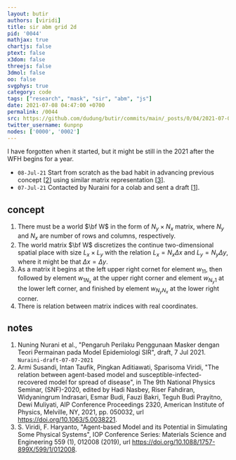 ```yaml
---
layout: butir
authors: [viridi]
title: sir abm grid 2d
pid: '0044'
mathjax: true
chartjs: false
ptext: false
x3dom: false
threejs: false
3dmol: false
oo: false
svgphys: true
category: code
tags: ["research", "mask", "sir", "abm", "js"]
date: 2021-07-08 04:47:00 +0700
permalink: /0044
src: https://github.com/dudung/butir/commits/main/_posts/0/04/2021-07-08-sir-abm-grid-2d.md
twitter_username: 6unpnp
nodes: ['0000', '0002']
---
```

I have forgotten when it started, but it might be still in the 2021 after the WFH begins for a year.

+ `08-Jul-21` Start from scratch as the bad habit in advancing previous concept [[2](#r02)] using similar matrix representation [[3](#r03)].
+ `07-Jul-21` Contacted by Nuraini for a colab and sent a draft [[1](#r01)].


## concept
1. There must be a world $\bf W$ in the form of $N_y \times N_x$ matrix, where $N_y$ and $N_x$ are number of rows and columns, respectively.
2. The world matrix $\bf W$ discretizes the continue two-dimensional spatial place with size $L_x \times L_y$ with the relation $L_x = N_x \Delta x$ and $L_y = N_y \Delta y$, where it might be that $\Delta x = \Delta y$.
3. As a matrix it begins at the left upper right cornet for element $w_{11}$, then followed by element $w_{1N_x}$ at the upper right corner and element $w_{N_y1}$ at the lower left corner, and finished by element $w_{N_yN_x}$ at the lower right corner.
4. There is relation between matrix indices with real coordinates.


## notes
1. <a name="r01"></a>Nuning Nurani et al., "Pengaruh Perilaku Penggunaan Masker dengan Teori Permainan pada Model Epidemiologi SIR", draft, 7 Jul 2021. 
`Nuraini-draft-07-07-2021`
2. <a name="r02"></a>Armi Susandi, Intan Taufik, Pingkan Aditiawati, Sparisoma Viridi, "The relation between agent-based model and susceptible-infected-recovered model for spread of disease", in The 9th National Physics Seminar, (SNF)-2020, edited by Hadi Nasbey, Riser Fahdiran, Widyaningrum Indrasari, Esmar Budi, Fauzi Bakri, Teguh Budi Prayitno, Dewi Muliyati, AIP Conference Proceedings 2320, American Institute of Physics, Melville, NY, 2021, pp. 050032, url <https://doi.org/10.1063/5.0038221>.
3. <a name="r03"></a>S. Viridi, F. Haryanto, "Agent-based Model and its Potential in Simulating Some Physical Systems", IOP Conference Series: Materials Science and Engineering 559 (1), 012008 (2019), url <https://doi.org/10.1088/1757-899X/599/1/012008>.
